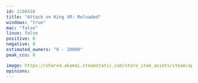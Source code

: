 ```yaml
---
id: 2108410
title: "Attack on King VR: Reloaded"
windows: "true"
mac: "false"
linux: false
positive: 6
negative: 0
estimated_owners: "0 - 20000"
peak_ccu: 0

image: https://shared.akamai.steamstatic.com/store_item_assets/steam/apps/2108410/header.jpg?t=1708498521
opinions:
---
```

